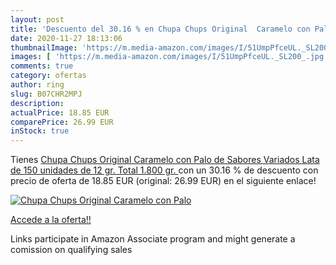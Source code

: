 ```yaml
---
layout: post
title: 'Descuento del 30.16 % en Chupa Chups Original  Caramelo con Palo '
date: 2020-11-27 18:13:06
thumbnailImage: 'https://m.media-amazon.com/images/I/51UmpPfceUL._SL200_.jpg'
images: [ 'https://m.media-amazon.com/images/I/51UmpPfceUL._SL200_.jpg' ]
comments: true
category: ofertas
author: ring
slug: B07CHR2MPJ
description:
actualPrice: 18.85 EUR
comparePrice: 26.99 EUR
inStock: true
---
```


Tienes [Chupa Chups Original  Caramelo con Palo de Sabores Variados  Lata de 150 unidades de 12 gr.  Total 1.800 gr. ](https://www.amazon.es/dp/B07CHR2MPJ/?tag=tolees-21) con un 30.16 % de descuento con precio de oferta de 18.85 EUR (original: 26.99 EUR) en el siguiente enlace!

[![Chupa Chups Original  Caramelo con Palo ](https://m.media-amazon.com/images/I/51UmpPfceUL._SL200_.jpg)](https://www.amazon.es/dp/B07CHR2MPJ/?tag=tolees-21)

[Accede a la oferta!!](https://www.amazon.es/dp/B07CHR2MPJ/?tag=tolees-21)

Links participate in Amazon Associate program and might generate a comission on qualifying sales


